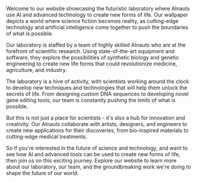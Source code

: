 <!--
Write me content for website with wallpaper "A futuristic laboratory where AInauts use AI and advanced technology to create new forms of life."
-->

<!--font:Poppins-->

Welcome to our website showcasing the futuristic laboratory where AInauts use AI and advanced technology to create new forms of life. Our wallpaper depicts a world where science fiction becomes reality, as cutting-edge technology and artificial intelligence come together to push the boundaries of what is possible.

Our laboratory is staffed by a team of highly skilled AInauts who are at the forefront of scientific research. Using state-of-the-art equipment and software, they explore the possibilities of synthetic biology and genetic engineering to create new life forms that could revolutionize medicine, agriculture, and industry.

The laboratory is a hive of activity, with scientists working around the clock to develop new techniques and technologies that will help them unlock the secrets of life. From designing custom DNA sequences to developing novel gene editing tools, our team is constantly pushing the limits of what is possible.

But this is not just a place for scientists - it's also a hub for innovation and creativity. Our AInauts collaborate with artists, designers, and engineers to create new applications for their discoveries, from bio-inspired materials to cutting-edge medical treatments.

So if you're interested in the future of science and technology, and want to see how AI and advanced tools can be used to create new forms of life, then join us on this exciting journey. Explore our website to learn more about our laboratory, our team, and the groundbreaking work we're doing to shape the future of our world.
